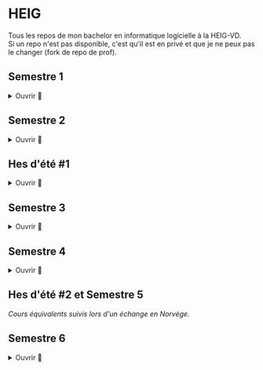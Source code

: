 # HEIG

Tous les repos de mon bachelor en informatique logicielle à la HEIG-VD.  
Si un repo n'est pas disponible, c'est qu'il est en privé et que je ne peux pas le changer (fork de repo de prof).

## Semestre 1

<details>
  <summary>Ouvrir 👋</summary>

  ### PRG1
  * [Exercices PRG1](https://github.com/heig-vkaelin/prg1)
  * [Labos PRG1](https://github.com/heig-vkaelin/PRG1-Labos)

</details>

## Semestre 2

<details>
  <summary>Ouvrir 👋</summary>

  ### ISD
  * [Labos ISD](https://github.com/heig-vkaelin/isd)
  ### PRG2
  * [Exercices PRG2](https://github.com/heig-vkaelin/prg2)
  * [Labo 1 PRG2 - Liste doublement chaînée non circulaire](https://github.com/heig-vkaelin/labo1-prg2)
  * [Labo 2 PRG2 - Bateaux](https://github.com/heig-vkaelin/labo2-prg2)
  ### ASD
  * [Exercices + Labos ASD](https://github.com/heig-vkaelin/asd)

</details>

## Hes d'été #1

<details>
  <summary>Ouvrir 👋</summary>

  ### PIN
  * [Série 1](https://github.com/Lothindir/PIN-2021-Serie-1)
  * [Série 2](https://github.com/vkaelin/PIN-2021-Serie-2)
  * [Projet final](https://github.com/vkaelin/PIN-2021-Projet-FInal)

</details>

## Semestre 3

<details>
  <summary>Ouvrir 👋</summary>

  ### API
  * [Révisions TE1 API](https://github.com/heig-vkaelin/api-revisions)
  * [Labo 1 API - Chill](https://github.com/heig-vkaelin/API-2021-Chill)
  * [Labo 2 API - Java IO](https://github.com/heig-vkaelin/API-2021-Java-IO)
  * [Labo 3 API - Protocol Design](https://github.com/heig-vkaelin/API-2021-Protocol-Design)
  * [Labo 4 API - SMTP](https://github.com/heig-vkaelin/API-2021-SMTP)
  * [Labo 5 API - Infra](https://github.com/heig-vkaelin/API-2021-HTTP-Infra)
  * [Labo 6 API - UDP Orchestra](https://github.com/heig-vkaelin/API-2021-UDP-Orchestra)
  ### BDR
  * [Projet BDR](https://github.com/heig-vkaelin/gymeo)
  ### PCO
  * [Exercices PCO](https://github.com/heig-vkaelin/pco)
  * [Labos PCO](https://github.com/heig-vkaelin/pco-labs)
  ### POO
  * [Exercices + Labos POO](https://github.com/heig-vkaelin/poo)
  ### PST
  * [Exercices + TP PST](https://github.com/heig-vkaelin/pst)
  ### SYE
  * [Labos SYE](https://github.com/heig-vkaelin/sye-labs)

</details>

## Semestre 4

<details>
  <summary>Ouvrir 👋</summary>
  
  ### ARN
  * [Labos ARN](https://github.com/heig-vkaelin/arn)
  ### DIL
  * [Projet DIL](https://github.com/dil-classroom/projet-friedli_jaquier_kaelin_pavicevic)
  ### GRE
  * [Labos GRE](https://github.com/heig-vkaelin/gre)
  ### MAC
  * [Labos MAC](https://github.com/heig-vkaelin/mac)
  ### MCR
  * [Exercices + Labos MCR](https://github.com/heig-vkaelin/mcr)
  * [Projet MCR](https://github.com/heig-vkaelin/mcr-project)
  ### POA
  * [Exercices + Labos POA](https://github.com/heig-vkaelin/poa)
  ### PLP
  * [Lives + Labos + Devoirs PLP](https://github.com/heig-vkaelin/plp)

</details>

## Hes d'été #2 et Semestre 5

_Cours équivalents suivis lors d'un échange en Norvège._

## Semestre 6

<details>
  <summary>Ouvrir 👋</summary>
  
  ### DMA
  * [Labo 1 DMA](https://github.com/BernardLhermite/DMA-lab1)
  * [Labo 2 DMA](https://github.com/BernardLhermite/DMA-lab2)
  * [Labo 3 DMA](https://github.com/BernardLhermite/DMA-lab3)
  * [Labo 4 DMA](https://github.com/BernardLhermite/DMA-lab4)
  * [Projet DMA](https://github.com/BernardLhermite/DMA-project)
  ### PLM
  * [Projet + présentations + rapports](https://github.com/heig-vkaelin/plm)
  ### SCALA
  * [Exercices SCALA](https://github.com/heig-vkaelin/scala)
  * [Labos SCALA](https://github.com/heig-vkaelin/scala-labos)
  ### TAL
  * [Labos TAL](https://github.com/heig-vkaelin/tal)
  ### TB
  * [Application](https://place.beescreens.ch)
  * [Projet](https://gitlab.com/beescreens/beescreens/-/tree/main/apps/beeplace)
  * [Rapport](https://github.com/heig-vkaelin/template-tb)

</details>
